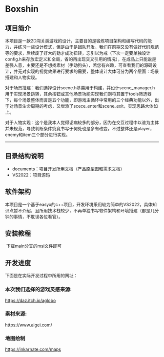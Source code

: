 # Boxshin

## 项目简介

​	本项目是一款2D闯关类游戏的设计，主要目的是锻炼项目架构和编写代码的能力，并练习一些设计模式，但是由于是团队开发，我们在前期又没有做好代码规范等的要求，后续废了好大的劲才成功扭转，忘引以为戒（下次一定要单独设计config.h来存放宏定义和全局，省的再出现交叉引用的情况），在成品上只能说是差强人意，主要还是不想找素材（手动狗头），若您有兴趣，可查看我们的源码设计，并无对实现的视觉效果进行要求的需要，整体设计大体可分为两个层面：场景搭建和人物实现。

​	对于场景搭建：我们选择设计scene.h基类用于构建，并设计scene_manager.h用于实现场景跳转，其余按钮或其他场景功能实现我们则将其置于tools筛选器下，每个场景整体而言是五个功能，即游戏主循环中常用的三个经典功能以外，出于对场景生命周期的考虑，又增添了scece_enter和scene_exit，实现思路大体如上。

​	对于人物实现：这个是我本人觉得诟病较多的部分，因为在交互过程中以谁为主体并未规范，导致判断条件究竟书写于何处也是多有改变，不过整体还是player，enemy和item三个部分进行实现。

------

## 目录结构说明

- documents：项目开发所用文档（产品原型图和需求文档）
- VS2022：项目源码

## 软件架构

​	本项目是一个基于easyx的c++项目，开发环境采用较为简单的VS2022，具体知识点暂不介绍，且所用技术栈较少，不再单独书写软件架构和环境搭建（都是几分钟的事情，不耽误各位看官）。

## 安装教程

​	下载main分支的msi文件即可

## 开发进度











下面是在实际开发过程中所用的网址：

### 本次我们选择的游戏灵感来源:
https://daz.itch.io/aglobo
### 素材来源:
https://www.aigei.com/
### 地图绘制
https://inkarnate.com/maps

